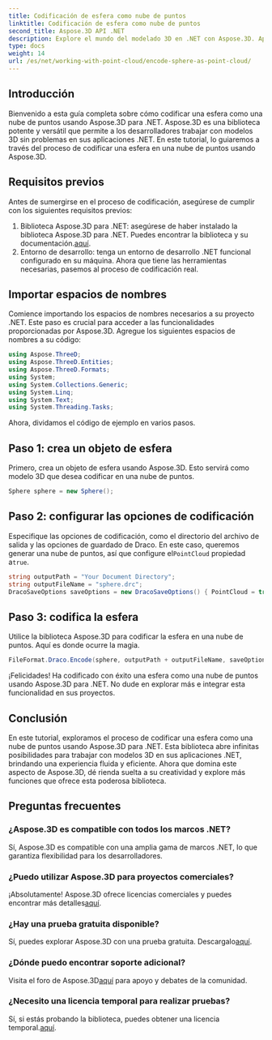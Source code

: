 ```yaml
---
title: Codificación de esfera como nube de puntos
linktitle: Codificación de esfera como nube de puntos
second_title: Aspose.3D API .NET
description: Explore el mundo del modelado 3D en .NET con Aspose.3D. Aprenda a codificar esferas en nubes de puntos sin esfuerzo. ¡Da rienda suelta a tu creatividad ahora!
type: docs
weight: 14
url: /es/net/working-with-point-cloud/encode-sphere-as-point-cloud/
---
```

## Introducción
Bienvenido a esta guía completa sobre cómo codificar una esfera como una nube de puntos usando Aspose.3D para .NET. Aspose.3D es una biblioteca potente y versátil que permite a los desarrolladores trabajar con modelos 3D sin problemas en sus aplicaciones .NET. En este tutorial, lo guiaremos a través del proceso de codificar una esfera en una nube de puntos usando Aspose.3D.
## Requisitos previos
Antes de sumergirse en el proceso de codificación, asegúrese de cumplir con los siguientes requisitos previos:
1.  Biblioteca Aspose.3D para .NET: asegúrese de haber instalado la biblioteca Aspose.3D para .NET. Puedes encontrar la biblioteca y su documentación.[aquí](https://reference.aspose.com/3d/net/).
2. Entorno de desarrollo: tenga un entorno de desarrollo .NET funcional configurado en su máquina.
Ahora que tiene las herramientas necesarias, pasemos al proceso de codificación real.
## Importar espacios de nombres
Comience importando los espacios de nombres necesarios a su proyecto .NET. Este paso es crucial para acceder a las funcionalidades proporcionadas por Aspose.3D. Agregue los siguientes espacios de nombres a su código:
```csharp
using Aspose.ThreeD;
using Aspose.ThreeD.Entities;
using Aspose.ThreeD.Formats;
using System;
using System.Collections.Generic;
using System.Linq;
using System.Text;
using System.Threading.Tasks;
```
Ahora, dividamos el código de ejemplo en varios pasos.
## Paso 1: crea un objeto de esfera
Primero, crea un objeto de esfera usando Aspose.3D. Esto servirá como modelo 3D que desea codificar en una nube de puntos.
```csharp
Sphere sphere = new Sphere();
```
## Paso 2: configurar las opciones de codificación
 Especifique las opciones de codificación, como el directorio del archivo de salida y las opciones de guardado de Draco. En este caso, queremos generar una nube de puntos, así que configure el`PointCloud` propiedad a`true`.
```csharp
string outputPath = "Your Document Directory";
string outputFileName = "sphere.drc";
DracoSaveOptions saveOptions = new DracoSaveOptions() { PointCloud = true };
```
## Paso 3: codifica la esfera
Utilice la biblioteca Aspose.3D para codificar la esfera en una nube de puntos. Aquí es donde ocurre la magia.
```csharp
FileFormat.Draco.Encode(sphere, outputPath + outputFileName, saveOptions);
```
¡Felicidades! Ha codificado con éxito una esfera como una nube de puntos usando Aspose.3D para .NET.
No dude en explorar más e integrar esta funcionalidad en sus proyectos.
## Conclusión
En este tutorial, exploramos el proceso de codificar una esfera como una nube de puntos usando Aspose.3D para .NET. Esta biblioteca abre infinitas posibilidades para trabajar con modelos 3D en sus aplicaciones .NET, brindando una experiencia fluida y eficiente.
Ahora que domina este aspecto de Aspose.3D, dé rienda suelta a su creatividad y explore más funciones que ofrece esta poderosa biblioteca.
## Preguntas frecuentes
### ¿Aspose.3D es compatible con todos los marcos .NET?
Sí, Aspose.3D es compatible con una amplia gama de marcos .NET, lo que garantiza flexibilidad para los desarrolladores.
### ¿Puedo utilizar Aspose.3D para proyectos comerciales?
 ¡Absolutamente! Aspose.3D ofrece licencias comerciales y puedes encontrar más detalles[aquí](https://purchase.aspose.com/buy).
### ¿Hay una prueba gratuita disponible?
 Sí, puedes explorar Aspose.3D con una prueba gratuita. Descargalo[aquí](https://releases.aspose.com/).
### ¿Dónde puedo encontrar soporte adicional?
 Visita el foro de Aspose.3D[aquí](https://forum.aspose.com/c/3d/18) para apoyo y debates de la comunidad.
### ¿Necesito una licencia temporal para realizar pruebas?
 Sí, si estás probando la biblioteca, puedes obtener una licencia temporal.[aquí](https://purchase.aspose.com/temporary-license/).